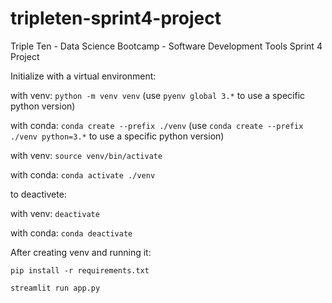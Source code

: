 # tripleten-sprint4-project
Triple Ten - Data Science Bootcamp - Software Development Tools Sprint 4 Project

Initialize with a virtual environment:

with venv: `python -m venv venv` (use `pyenv global 3.*` to use a specific python version)

with conda: `conda create --prefix ./venv` (use `conda create --prefix ./venv python=3.*` to use a specific python version)

with venv: `source venv/bin/activate`

with conda: `conda activate ./venv`

to deactivete:

with venv: `deactivate`

with conda: `conda deactivate`

After creating venv and running it:

`pip install -r requirements.txt`

`streamlit run app.py`
